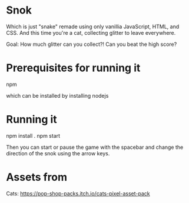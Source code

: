 # Snok

Which is just "snake" remade using only vanillia JavaScript, HTML, and CSS. And this time you're a cat, collecting glitter to leave everywhere.

Goal: How much glitter can you collect?! Can you beat the high score?

# Prerequisites for running it

npm

which can be installed by installing nodejs

# Running it

npm install .
npm start

Then you can start or pause the game with the spacebar and change the direction of the snok using the arrow keys.

# Assets from
Cats: https://pop-shop-packs.itch.io/cats-pixel-asset-pack
